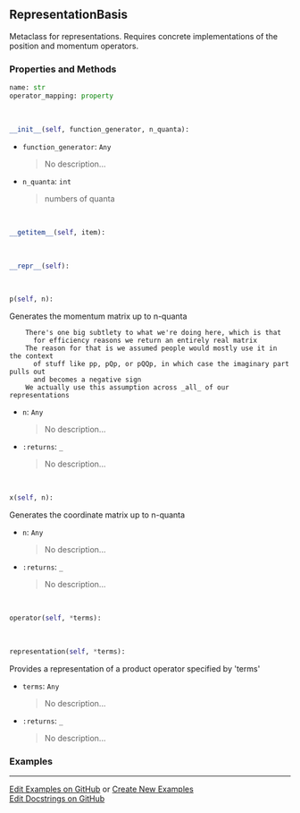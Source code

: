 ## <a id="Psience.BasisReps.Bases.RepresentationBasis">RepresentationBasis</a>
Metaclass for representations.
Requires concrete implementations of the position and momentum operators.

### Properties and Methods
```python
name: str
operator_mapping: property
```
<a id="Psience.BasisReps.Bases.RepresentationBasis.__init__">&nbsp;</a>
```python
__init__(self, function_generator, n_quanta): 
```

- `function_generator`: `Any`
    >No description...
- `n_quanta`: `int`
    >numbers of quanta

<a id="Psience.BasisReps.Bases.RepresentationBasis.__getitem__">&nbsp;</a>
```python
__getitem__(self, item): 
```

<a id="Psience.BasisReps.Bases.RepresentationBasis.__repr__">&nbsp;</a>
```python
__repr__(self): 
```

<a id="Psience.BasisReps.Bases.RepresentationBasis.p">&nbsp;</a>
```python
p(self, n): 
```
Generates the momentum matrix up to n-quanta

        There's one big subtlety to what we're doing here, which is that
          for efficiency reasons we return an entirely real matrix
        The reason for that is we assumed people would mostly use it in the context
          of stuff like pp, pQp, or pQQp, in which case the imaginary part pulls out
          and becomes a negative sign
        We actually use this assumption across _all_ of our representations
- `n`: `Any`
    >No description...
- `:returns`: `_`
    >No description...

<a id="Psience.BasisReps.Bases.RepresentationBasis.x">&nbsp;</a>
```python
x(self, n): 
```
Generates the coordinate matrix up to n-quanta
- `n`: `Any`
    >No description...
- `:returns`: `_`
    >No description...

<a id="Psience.BasisReps.Bases.RepresentationBasis.operator">&nbsp;</a>
```python
operator(self, *terms): 
```

<a id="Psience.BasisReps.Bases.RepresentationBasis.representation">&nbsp;</a>
```python
representation(self, *terms): 
```
Provides a representation of a product operator specified by 'terms'
- `terms`: `Any`
    >No description...
- `:returns`: `_`
    >No description...

### Examples


___

[Edit Examples on GitHub](https://github.com/McCoyGroup/References/edit/gh-pages/Documentation/examples/Psience/BasisReps/Bases/RepresentationBasis.md) or 
[Create New Examples](https://github.com/McCoyGroup/References/new/gh-pages/?filename=Documentation/examples/Psience/BasisReps/Bases/RepresentationBasis.md) <br/>
[Edit Docstrings on GitHub](https://github.com/McCoyGroup/Psience/edit/master/BasisReps/Bases.py?message=Update%20Docs)